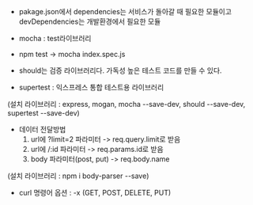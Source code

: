 - pakage.json에서 dependencies는 서비스가 돌아갈 때 필요한 모듈이고 devDependencies는 개발환경에서 필요한 모듈
- mocha : test라이브러리
- npm test -> mocha index.spec.js

- should는 검증 라이브러리다. 가독성 높은 테스트 코드를 만들 수 있다.

- supertest : 익스프레스 통합 테스트용 라이브러리

(설치 라이브러리 : express, mogan, mocha --save-dev, should --save-dev, supertest --save-dev)

- 데이터 전달방법
  1. url에 ?limit=2 파라미터 -> req.query.limit로 받음
  2. url에 /:id 파라미터 -> req.params.id로 받음
  3. body 파라미터(post, put) -> req.body.name
  
(설치 라이브러리 : npm i body-parser --save)

- curl 명령어 옵션 :  -x (GET, POST, DELETE, PUT)
